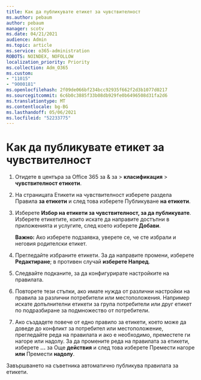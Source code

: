 ```yaml
---
title: Как да публикувате етикет за чувствителност
ms.author: pebaum
author: pebaum
manager: scotv
ms.date: 04/21/2021
audience: Admin
ms.topic: article
ms.service: o365-administration
ROBOTS: NOINDEX, NOFOLLOW
localization_priority: Priority
ms.collection: Adm_O365
ms.custom:
- "11015"
- "9000181"
ms.openlocfilehash: 2f09de066bf234bcc92935f662f2d3b1077d0217
ms.sourcegitcommit: 6c6b0c3885f33b08db929fe0b6496508d31fa2d6
ms.translationtype: MT
ms.contentlocale: bg-BG
ms.lasthandoff: 05/06/2021
ms.locfileid: "52233775"
---
```

# <a name="how-to-publish-a-sensitivity-label"></a>Как да публикувате етикет за чувствителност

1. Отидете в центъра за Office 365 за & за > **класификация**  >  **чувствителност етикети**.

1. На страницата Етикети на чувствителност изберете раздела Правила **за етикети** и след това изберете Публикуване **на етикети**.

1. Изберете **Избор на етикети за чувствителност, за да публикувате**. Изберете етикетите, които искате да направите достъпни в приложенията и услугите, след което изберете **Добави**.

    **Важно:** Ако изберете подзаявка, уверете се, че сте избрали и неговия родителски етикет.

1. Прегледайте избраните етикети. За да направите промени, изберете **Редактиране**; в противен случай **изберете Напред**.

1. Следвайте подканите, за да конфигурирате настройките на правилата.

1. Повторете тези стъпки, ако имате нужда от различни настройки на правила за различни потребители или местоположения. Например искате допълнителни етикети за група потребители или друг етикет по подразбиране за подмножество от потребители.

1. Ако създадете повече от едно правило за етикети, което може да доведе до конфликт за потребител или местоположение, прегледайте реда на правилата и ако е необходимо, преместете ги нагоре или надолу. За да промените реда на правилата за етикети, изберете **...** за Още **действия** и след това изберете Премести нагоре **или** Премести **надолу**.

Завършването на съветника автоматично публикува правилата за етикети.